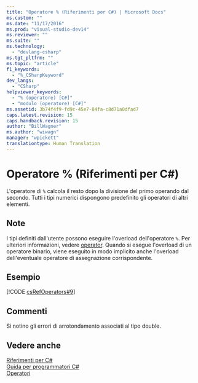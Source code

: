 ```yaml
---
title: "Operatore % (Riferimenti per C#) | Microsoft Docs"
ms.custom: ""
ms.date: "11/17/2016"
ms.prod: "visual-studio-dev14"
ms.reviewer: ""
ms.suite: ""
ms.technology: 
  - "devlang-csharp"
ms.tgt_pltfrm: ""
ms.topic: "article"
f1_keywords: 
  - "%_CSharpKeyword"
dev_langs: 
  - "CSharp"
helpviewer_keywords: 
  - "% (operatore) [C#]"
  - "modulo (operatore) [C#]"
ms.assetid: 3b74f4f9-fd9c-45e7-84fa-c8d71a0dfad7
caps.latest.revision: 15
caps.handback.revision: 15
author: "BillWagner"
ms.author: "wiwagn"
manager: "wpickett"
translationtype: Human Translation
---
```

# Operatore % (Riferimenti per C#)
L'operatore di `%` calcola il resto dopo la divisione del primo operando dal secondo.  Tutti i tipi numerici dispongono predefinito gli operatori di altri elementi.  
  
## Note  
 I tipi definiti dall'utente possono eseguire l'overload dell'operatore `%`. Per ulteriori informazioni, vedere [operator](../../../csharp/language-reference/keywords/operator.md).  Quando si esegue l'overload di un operatore binario, viene eseguito in modo implicito anche l'overload dell'eventuale operatore di assegnazione corrispondente.  
  
## Esempio  
 [!CODE [csRefOperators#9](../CodeSnippet/VS_Snippets_VBCSharp/csrefOperators#9)]  
  
## Commenti  
 Si notino gli errori di arrotondamento associati al tipo double.  
  
## Vedere anche  
 [Riferimenti per C\#](../../../csharp/language-reference/index.md)   
 [Guida per programmatori C\#](../../../csharp/programming-guide/index.md)   
 [Operatori](../../../csharp/language-reference/operators/index.md)